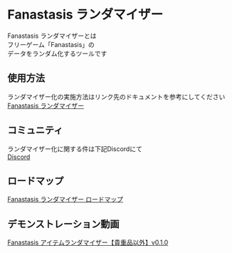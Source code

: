 # Fanastasis ランダマイザー
Fanastasis ランダマイザーとは\
フリーゲーム「Fanastasis」の\
データをランダム化するツールです

## 使用方法
ランダマイザー化の実施方法はリンク先のドキュメントを参考にしてください\
[Fanastasis ランダマイザー](https://docs.google.com/document/d/1p2ANVc2IW09VqCoqXUbjt_WnVxbY8vBpVuoPb0yf_d0/edit?usp=sharing)

## コミュニティ
ランダマイザー化に関する件は下記Discordにて\
[Discord](https://discord.gg/gt2fNWWPKN)

## ロードマップ
[Fanastasis ランダマイザー ロードマップ](https://docs.google.com/document/d/1PZqmR1dCcfrM5eat9kXyqcxAf93dv8OoCqjjGcEkovI/edit?usp=sharing)

## デモンストレーション動画
[Fanastasis アイテムランダマイザー【貴重品以外】v0.1.0](https://youtu.be/PZkYSeYB6kg)

